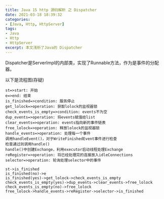 ```yaml
---
title: Java 15 http 源码解析 之 Dispatcher 
date: 2021-03-18 18:39:32
categories:
- [Java, Http, HttpServer]
tags:
- Java
- Http
- HttpServer
excerpt: 本文浅析了Java的 Dispatcher
---
```


Dispatcher是ServerImpl的内部类，实现了Runnable方法，作为是事件的分配器。

以下是流程图(存疑)

<style> 
.flow-chart{
    background-color: wheat;
}
</style>
```flow
st=>start: 开始
e=>end: 结束
is_finished=>condition: 服务停止
get_lolock=>operation: 获取lolock的监视器锁
check_events_is_empty=>condition: events不为空
dup_events=>operation: 将events赋值给list
clear_events=>operation: events指向新的事件链表
free_lolock=>operation: 释放lolock的监视器锁
handle_events=>operation: 处理每一个事件
调用handleEvent()，对于WriteFinishedEvent事件进行检查
检查通过则调用handle()
handle()中创建Exchange，利用executor启动线程处理Exchange
reRegister=>operation: 将已经处理完的连接放入idleConnections
selector=>operation: 轮询处理selector中的事件

st->is_finished
is_finished(no)->e
is_finished(yes)->get_lolock->check_events_is_empty
check_events_is_empty(yes)->dup_events->clear_events->free_lolock
check_events_is_empty(no)->free_lolock
free_lolock->handle_events->reRegister->selector->is_finished

```